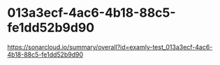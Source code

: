 # 013a3ecf-4ac6-4b18-88c5-fe1dd52b9d90
https://sonarcloud.io/summary/overall?id=examly-test_013a3ecf-4ac6-4b18-88c5-fe1dd52b9d90
